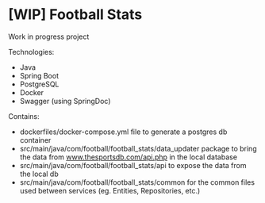 # [WIP] Football Stats

 Work in progress project

Technologies:
  - Java
  - Spring Boot
  - PostgreSQL
  - Docker
  - Swagger (using SpringDoc)

Contains:
- dockerfiles/docker-compose.yml file to generate a postgres db container
- src/main/java/com/football/football_stats/data_updater package to bring the data from www.thesportsdb.com/api.php in the local database
- src/main/java/com/football/football_stats/api to expose the data from the local db
- src/main/java/com/football/football_stats/common for the common files used between services (eg. Entities, Repositories, etc.)
